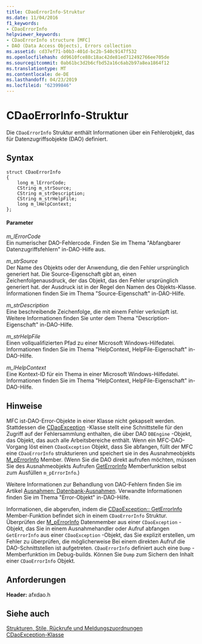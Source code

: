 ```yaml
---
title: CDaoErrorInfo-Struktur
ms.date: 11/04/2016
f1_keywords:
- CDaoErrorInfo
helpviewer_keywords:
- CDaoErrorInfo structure [MFC]
- DAO (Data Access Objects), Errors collection
ms.assetid: cd37ef71-b0b3-401d-bc2b-540c9147f532
ms.openlocfilehash: dd9610fce88c18ac42de81ed712492766ee705de
ms.sourcegitcommit: 0ab61bc3d2b6cfbd52a16c6ab2b97a8ea1864f12
ms.translationtype: MT
ms.contentlocale: de-DE
ms.lasthandoff: 04/23/2019
ms.locfileid: "62399846"
---
```

# <a name="cdaoerrorinfo-structure"></a>CDaoErrorInfo-Struktur

Die `CDaoErrorInfo` Struktur enthält Informationen über ein Fehlerobjekt, das für Datenzugriffsobjekte (DAO) definiert.

## <a name="syntax"></a>Syntax

```
struct CDaoErrorInfo
{
    long m_lErrorCode;
    CString m_strSource;
    CString m_strDescription;
    CString m_strHelpFile;
    long m_lHelpContext;
};
```

#### <a name="parameters"></a>Parameter

*m_lErrorCode*<br/>
Ein numerischer DAO-Fehlercode. Finden Sie im Thema "Abfangbarer Datenzugriffsfehlern" in-DAO-Hilfe aus.

*m_strSource*<br/>
Der Name des Objekts oder der Anwendung, die den Fehler ursprünglich generiert hat. Die Source-Eigenschaft gibt an, einen Zeichenfolgenausdruck, der das Objekt, das den Fehler ursprünglich generiert hat. der Ausdruck ist in der Regel den Namen des Objekts-Klasse. Informationen finden Sie im Thema "Source-Eigenschaft" in-DAO-Hilfe.

*m_strDescription*<br/>
Eine beschreibende Zeichenfolge, die mit einem Fehler verknüpft ist. Weitere Informationen finden Sie unter dem Thema "Description-Eigenschaft" in-DAO-Hilfe.

*m_strHelpFile*<br/>
Einen vollqualifizierten Pfad zu einer Microsoft Windows-Hilfedatei. Informationen finden Sie im Thema "HelpContext, HelpFile-Eigenschaft" in-DAO-Hilfe.

*m_lHelpContext*<br/>
Eine Kontext-ID für ein Thema in einer Microsoft Windows-Hilfedatei. Informationen finden Sie im Thema "HelpContext, HelpFile-Eigenschaft" in-DAO-Hilfe.

## <a name="remarks"></a>Hinweise

MFC ist-DAO-Error-Objekte in einer Klasse nicht gekapselt werden. Stattdessen die [CDaoException](../../mfc/reference/cdaoexception-class.md) -Klasse stellt eine Schnittstelle für den Zugriff auf der Fehlersammlung enthalten, die über DAO `DBEngine` -Objekt, das Objekt, das auch alle Arbeitsbereiche enthält. Wenn ein MFC-DAO-Vorgang löst einen `CDaoException` Objekt, dass Sie abfangen, füllt der MFC eine `CDaoErrorInfo` strukturieren und speichert sie in des Ausnahmeobjekts [M_pErrorInfo](../../mfc/reference/cdaoexception-class.md#m_perrorinfo) Member. (Wenn Sie die DAO direkt aufrufen möchten, müssen Sie des Ausnahmeobjekts Aufrufen [GetErrorInfo](../../mfc/reference/cdaoexception-class.md#geterrorinfo) Memberfunktion selbst zum Ausfüllen `m_pErrorInfo`.)

Weitere Informationen zur Behandlung von DAO-Fehlern finden Sie im Artikel [Ausnahmen: Datenbank-Ausnahmen](../../mfc/exceptions-database-exceptions.md). Verwandte Informationen finden Sie im Thema "Error-Objekt" in-DAO-Hilfe.

Informationen, die abgerufen, indem die [CDaoException:: GetErrorInfo](../../mfc/reference/cdaoexception-class.md#geterrorinfo) Member-Funktion befindet sich in einem `CDaoErrorInfo` Struktur. Überprüfen der [M_pErrorInfo](../../mfc/reference/cdaoexception-class.md#m_perrorinfo) Datenmember aus einer `CDaoException` -Objekt, das Sie in einem Ausnahmehandler oder Aufruf abfangen `GetErrorInfo` aus einer `CDaoException` -Objekt, das Sie explizit erstellen, um Fehler zu überprüfen, die möglicherweise Bei einem direkten Aufruf die DAO-Schnittstellen ist aufgetreten. `CDaoErrorInfo` definiert auch eine `Dump` -Memberfunktion im Debug-builds. Können Sie `Dump` zum Sichern den Inhalt einer `CDaoErrorInfo` Objekt.

## <a name="requirements"></a>Anforderungen

**Header:** afxdao.h

## <a name="see-also"></a>Siehe auch

[Strukturen, Stile, Rückrufe und Meldungszuordnungen](../../mfc/reference/structures-styles-callbacks-and-message-maps.md)<br/>
[CDaoException-Klasse](../../mfc/reference/cdaoexception-class.md)
